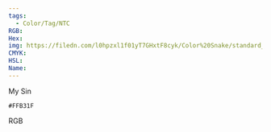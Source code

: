 ```yaml
---
tags:
  - Color/Tag/NTC
RGB:
Hex:
img: https://filedn.com/l0hpzxl1f01yT7GHxtF8cyk/Color%20Snake/standard_csv_to_svg/FFB31F.svg
CMYK:
HSL:
Name:
---
```

My Sin
```palette
#FFB31F
```
RGB
